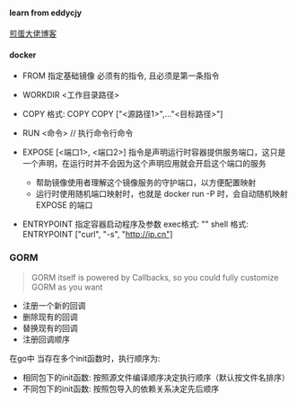 #### learn from eddycjy
[煎蛋大佬博客](https://book.eddycjy.com/golang)

#### docker
- FROM 指定基础镜像 必须有的指令, 且必须是第一条指令
- WORKDIR <工作目录路径> 
- COPY 
    格式:
    COPY <source> <dst>
    COPY ["<源路径1>",..."<目标路径>"]

- RUN <命令>  // 执行命令行命令
- EXPOSE [<端口1>, <端口2>] 指令是声明运行时容器提供服务端口，这只是一个声明，在运行时并不会因为这个声明应用就会开启这个端口的服务
    - 帮助镜像使用者理解这个镜像服务的守护端口，以方便配置映射
    - 运行时使用随机端口映射时，也就是 docker run -P 时，会自动随机映射 EXPOSE 的端口
- ENTRYPOINT 指定容器启动程序及参数
    exec格式: <ENTRYPOINT> "<CMD>"
    shell 格式: ENTRYPOINT ["curl", "-s", "http://ip.cn"]

### GORM 
> GORM itself is powered by Callbacks, so you could fully customize GORM as you want
- 注册一个新的回调
- 删除现有的回调
- 替换现有的回调
- 注册回调顺序

在go中 当存在多个init函数时，执行顺序为:

- 相同包下的init函数: 按照源文件编译顺序决定执行顺序（默认按文件名排序）
- 不同包下的init函数: 按照包导入的依赖关系决定先后顺序